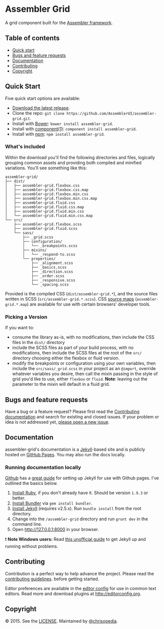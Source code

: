 # Assembler Grid

A grid component built for the [Assembler framework](https://github.com/AssemblerUI/assembler).

## Table of contents

- [Quick start](#quick-start)
- [Bugs and feature requests](#bugs-and-feature-requests)
- [Documentation](#documentation)
- [Contributing](#contributing)
- [Copyright](#copyright)

## Quick Start

Five quick start options are available:

- [Download the latest release](https://github.com/AssemblerUI/assembler-grid/archive/v0.2.2.zip).
- Clone the repo: `git clone https://github.com/AssemblerUI/assembler-grid.git`.
- Install with [Bower](http://bower.io): `bower install assembler-grid`.
- Install with [component(1)](https://github.com/componentjs/component): `component install assembler-grid`.
- Install with [npm](https://www.npmjs.org): `npm install assembler-grid`.

### What's included

Within the download you'll find the following directories and files, logically
grouping common assets and providing both compiled and minified variations.
You'll see something like this:

```
assembler-grid/
├── dist/
│   ├── assembler-grid.flexbox.css
│   ├── assembler-grid.flexbox.css.map
│   ├── assembler-grid.flexbox.min.css
│   ├── assembler-grid.flexbox.min.css.map
│   ├── assembler-grid.fluid.css
│   ├── assembler-grid.fluid.css.map
│   ├── assembler-grid.fluid.min.css
│   └── assembler-grid.fluid.min.css.map
└── src/
    ├── assembler-grid.flexbox.scss
    ├── assembler-grid.fluid.scss
    └── sass/
        ├── _grid.scss
        ├── configuration/
        │   └── _breakpoints.scss
        ├── mixins/
        │   └── _respond-to.scss
        └── properties/
            ├── _alignment.scss
            ├── _basics.scss
            ├── _direction.scss
            ├── _order.scss
            ├── _responsive.scss
            └── _spacing.scss
```

Provided is the compiled CSS (`dist/assembler-grid.*`), and the source files
written in SCSS (`src/assembler-grid.*.scss`). CSS [source maps](https://developers.google.com/chrome-developer-tools/docs/css-preprocessors)
(`assembler-grid.*.map`) are available for use with certain browsers' developer
tools.

### Picking a Version

If you want to:

- consume the library as-is, with no modifications, then include the CSS files
  in the `dist/` directory
- include the SCSS files as part of your build process, with no modifications,
  then include the SCSS files at the root of the `src/` directory choosing
  either the flexbox or fluid version.
- modify the breakpoints or configuration using your own variables, then include
  the `src/sass/_grid.scss` in your project as an `@import`, override whatever
  variables you desire, then call the mixin passing in the style of grid you'd
  like to use, either `flexbox` or `fluid`.  **Note**: leaving out the parameter
  to the mixin will default in a fluid grid.

## Bugs and feature requests

Have a bug or a feature request? Please first read the
[Contributing documentation](https://github.com/AssemblerUI/assembler-grid/blob/master/CONTRIBUTING.md)
and search for existing and closed issues. If your problem or idea is not
addressed yet, [please open a new issue](https://github.com/AssemblerUI/assembler-grid/issues/new).

## Documentation

assembler-grid's documentation is a [Jekyll](http://jekyllrb.com)-based site and
is publicly hosted on [GitHub Pages](https://assemblerui.github.io/assembler-grid).
You may also run the docs locally.

### Running documentation locally

[Github](https://github.com/) has a [great guide](https://help.github.com/articles/using-jekyll-with-pages/)
for setting up Jekyll for use with Github pages.  I've outlined the basics below.

1. [Install Ruby](https://www.ruby-lang.org/en/downloads/), if you don't already have it. Should be version `1.9.3` or better.
2. [Install Bundler](http://bundler.io/) via `gem install bundler`.
3. [Install Jekyll](http://jekyllrb.com/docs/installation) (requires v2.5.x). Run `bundle install` from the root directory.
4. Change into the `/assembler-grid` directory and run `grunt dev` in the command line.
5. Open <http://127.0.0.1:8000> in your browser.

:exclamation: **Note Windows users:** Read [this unofficial guide](http://jekyll-windows.juthilo.com/) to get Jekyll up and running without problems.

## Contributing

Contribution is a perfect way to help advance the project.  Please read the
[contributing guidelines](https://github.com/AssemblerUI/assembler-grid/blob/master/CONTRIBUTING.md).
before getting started.

Editor preferences are available in the [editor config](https://github.com/AssemblerUI/assembler-grid/blob/master/.editorconfig)
for use in common text editors. Read more and download plugins at <http://editorconfig.org>.

## Copyright

:copyright: 2015. See the [LICENSE](https://github.com/AssemblerUI/assembler-grid/blob/master/LICENSE.md).
Maintained by [@chrisopedia](https://github.com/chrisopedia).
